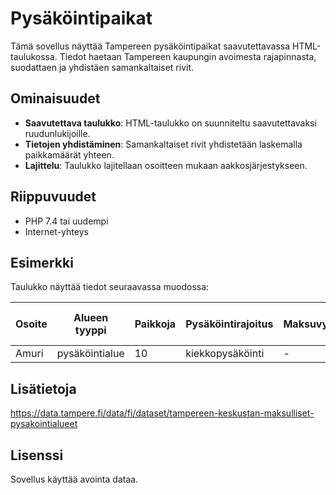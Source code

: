 # Pysäköintipaikat

Tämä sovellus näyttää Tampereen pysäköintipaikat saavutettavassa HTML-taulukossa. 
Tiedot haetaan Tampereen kaupungin avoimesta rajapinnasta, suodattaen ja yhdistäen samankaltaiset rivit.

## Ominaisuudet

- **Saavutettava taulukko**: HTML-taulukko on suunniteltu saavutettavaksi ruudunlukijoille.
- **Tietojen yhdistäminen**: Samankaltaiset rivit yhdistetään laskemalla paikkamäärät yhteen.
- **Lajittelu**: Taulukko lajitellaan osoitteen mukaan aakkosjärjestykseen.


## Riippuvuudet

- PHP 7.4 tai uudempi
- Internet-yhteys

## Esimerkki

Taulukko näyttää tiedot seuraavassa muodossa:

| Osoite  | Alueen tyyppi | Paikkoja | Pysäköintirajoitus | Maksuvyöhyke | Pisin sallittu aika | Lisätietoa |
|---------|---------------|----------|--------------------|-------------|---------------------|------------|
| Amuri   | pysäköintialue | 10       | kiekkopysäköinti   | -           | 4                  | -          |

## Lisätietoja

https://data.tampere.fi/data/fi/dataset/tampereen-keskustan-maksulliset-pysakointialueet

## Lisenssi

Sovellus käyttää avointa dataa. 
